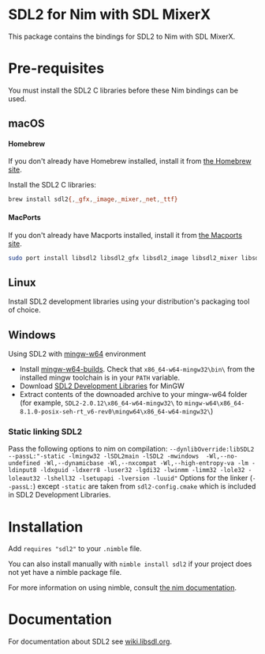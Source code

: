# SDL2 for Nim with SDL MixerX
This package contains the bindings for SDL2 to Nim with SDL MixerX.

# Pre-requisites
You must install the SDL2 C libraries before these Nim bindings can be used.

## macOS 

#### Homebrew
If you don't already have Homebrew installed, install it from [the Homebrew site](https://brew.sh/).

Install the SDL2 C libraries:

```bash
brew install sdl2{,_gfx,_image,_mixer,_net,_ttf}
```

#### MacPorts
If you don't already have Macports installed, install it from [the Macports site](https://www.macports.org).

```bash
sudo port install libsdl2 libsdl2_gfx libsdl2_image libsdl2_mixer libsdl2_ttf libsdl2_net
```

## Linux
Install SDL2 development libraries using your distribution's packaging tool of choice.

## Windows
Using SDL2 with [mingw-w64](https://mingw-w64.org) environment
 * Install [mingw-w64-builds](https://sourceforge.net/projects/mingw-w64/files/Toolchains%20targetting%20Win32/Personal%20Builds/mingw-builds/installer/mingw-w64-install.exe). Check that `x86_64-w64-mingw32\bin\` from the installed mingw toolchain is in your `PATH` variable.
 * Download [SDL2 Development Libraries](https://www.libsdl.org/download-2.0.php) for MinGW
 * Extract contents of the downoaded archive to your mingw-w64 folder (for example, `SDL2-2.0.12\x86_64-w64-mingw32\` to `mingw-w64\x86_64-8.1.0-posix-seh-rt_v6-rev0\mingw64\x86_64-w64-mingw32\`)
 ### Static linking SDL2
 Pass the following options to nim on compilation:
 `--dynlibOverride:libSDL2 --passL:"-static -lmingw32 -lSDL2main -lSDL2 -mwindows  -Wl,--no-undefined -Wl,--dynamicbase -Wl,--nxcompat -Wl,--high-entropy-va -lm -ldinput8 -ldxguid -ldxerr8 -luser32 -lgdi32 -lwinmm -limm32 -lole32 -loleaut32 -lshell32 -lsetupapi -lversion -luuid"`
 Options for the linker (`--passL:`) except `-static` are taken from `sdl2-config.cmake` which is included in SDL2 Development Libraries.

# Installation
Add `requires "sdl2"` to your `.nimble` file.

You can also install manually with `nimble install sdl2` if your project does not yet have a nimble package file.

For more information on using nimble, consult [the nim documentation](https://nim-lang.org/docs/lib.html#nimble).

# Documentation
For documentation about SDL2 see [wiki.libsdl.org](https://wiki.libsdl.org/).
